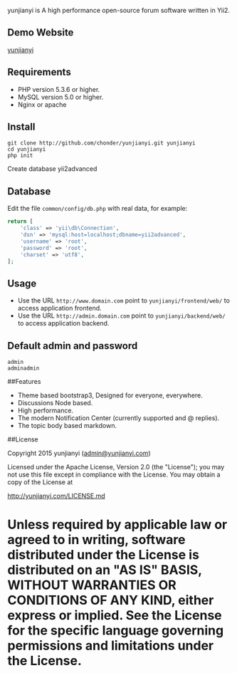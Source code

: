 yunjianyi is A high performance open-source forum software written in Yii2.

## Demo Website

[yunjianyi](http://yunjianyi.com/)

## Requirements

* PHP version 5.3.6 or higher.
* MySQL version 5.0 or higher.
* Nginx or apache

## Install
```
git clone http://github.com/chonder/yunjianyi.git yunjianyi
cd yunjianyi
php init
```
Create database yii2advanced

## Database

Edit the file `common/config/db.php` with real data, for example:

```php
return [
    'class' => 'yii\db\Connection',
    'dsn' => 'mysql:host=localhost;dbname=yii2advanced',
    'username' => 'root',
    'password' => 'root',
    'charset' => 'utf8',
];
```

## Usage

* Use the URL `http://www.domain.com` point to `yunjianyi/frontend/web/` to access application frontend.
* Use the URL `http://admin.domain.com` point to `yunjianyi/backend/web/` to access application backend.

## Default admin and password
```
admin
adminadmin
```

##Features

* Theme based bootstrap3, Designed for everyone, everywhere.
* Discussions Node based.
* High performance. 
* The modern Notification Center (currently supported and @ replies). 
* The topic body based markdown.


##License

Copyright 2015 yunjianyi (admin@yunjianyi.com)

Licensed under the Apache License, Version 2.0 (the "License");
you may not use this file except in compliance with the License.
You may obtain a copy of the License at

   http://yunjianyi.com/LICENSE.md

Unless required by applicable law or agreed to in writing, software
distributed under the License is distributed on an "AS IS" BASIS,
WITHOUT WARRANTIES OR CONDITIONS OF ANY KIND, either express or implied.
See the License for the specific language governing permissions and
limitations under the License.
=======

